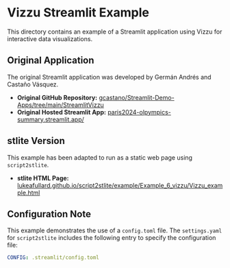 # Vizzu Streamlit Example

This directory contains an example of a Streamlit application using Vizzu for interactive data visualizations.

## Original Application

The original Streamlit application was developed by Germán Andrés and Castaño Vásquez.

- **Original GitHub Repository:** [gcastano/Streamlit-Demo-Apps/tree/main/StreamlitVizzu](https://github.com/gcastano/Streamlit-Demo-Apps/tree/main/StreamlitVizzu)
- **Original Hosted Streamlit App:** [paris2024-olpympics-summary.streamlit.app/](https://paris2024-olpympics-summary.streamlit.app/)

## stlite Version

This example has been adapted to run as a static web page using `script2stlite`.

- **stlite HTML Page:** [lukeafullard.github.io/script2stlite/example/Example_6_vizzu/Vizzu_example.html](https://lukeafullard.github.io/script2stlite/example/Example_6_vizzu/Vizzu_example.html)

## Configuration Note

This example demonstrates the use of a `config.toml` file. The `settings.yaml` for `script2stlite` includes the following entry to specify the configuration file:

```yaml
CONFIG: .streamlit/config.toml
```
